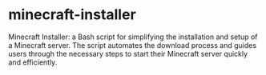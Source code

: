 # minecraft-installer
Minecraft Installer: a Bash script for simplifying the installation and setup of a Minecraft server. The script automates the download process and guides users through the necessary steps to start their Minecraft server quickly and efficiently.
